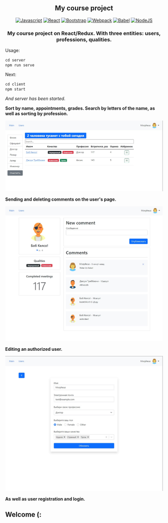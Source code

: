 <h2 align="center">My course project</h2>

<p align="center">
<a href="https://developer.mozilla.org/en-US/docs/Web/JavaScript" target="_blank" rel="noreferrer"><img src="https://raw.githubusercontent.com/danielcranney/readme-generator/main/public/icons/skills/javascript-colored.svg" width="36" height="36" alt="Javascript" /></a>
<a href="https://reactjs.org/" target="_blank" rel="noreferrer"><img src="https://raw.githubusercontent.com/danielcranney/readme-generator/main/public/icons/skills/react-colored.svg" width="36" height="36" alt="React" /></a>
<a href="https://getbootstrap.com/" target="_blank" rel="noreferrer"><img src="https://raw.githubusercontent.com/danielcranney/readme-generator/main/public/icons/skills/bootstrap-colored.svg" width="36" height="36" alt="Bootstrap" /></a>
<a href="https://webpack.js.org/" target="_blank" rel="noreferrer"><img src="https://raw.githubusercontent.com/danielcranney/readme-generator/main/public/icons/skills/webpack-colored.svg" width="36" height="36" alt="Webpack" /></a>
<a href="https://babeljs.io/" target="_blank" rel="noreferrer"><img src="https://raw.githubusercontent.com/danielcranney/readme-generator/main/public/icons/skills/babel-colored-dark.svg" width="36" height="36" alt="Babel" /></a>
<a href="https://nodejs.org/en/" target="_blank" rel="noreferrer"><img src="https://raw.githubusercontent.com/danielcranney/readme-generator/main/public/icons/skills/nodejs-colored.svg" width="36" height="36" alt="NodeJS" /></a>
</p>

<h3 align="center">My course project on React/Redux. With three entities: users, professions, qualities.</h3>

Usage:

    cd server
    npm run serve

Next:
    
    cd client
    npm start


<i>And server has been started.</i>



<b>Sort by name, appointments, grades. Search by letters of the name, as well as sorting by profession.</b>

<img src="ScreenShots/fast-company.jpg">

<b>Sending and deleting comments on the user's page.</b>

<img src="ScreenShots/fast-company2.jpg">

<b>Editing an authorized user.</b>

<img src="ScreenShots/fast-company3.jpg">

<b>As well as user registration and login.</b>

<h2>Welcome (:</h2>
